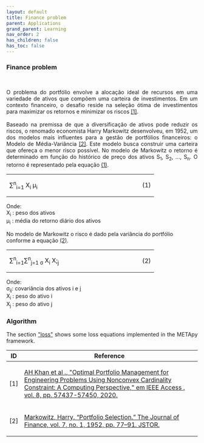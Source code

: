 ```yaml
---
layout: default
title: Finance problem
parent: Applications
grand_parent: Learning
nav_order: 2
has_children: false
has_toc: false
---
```


<!--Don't delete ths script-->
<script src = "https://polyfill.io/v3/polyfill.min.js?features=es6"></script>
<script id = "MathJax-script" async src="https://cdn.jsdelivr.net/npm/mathjax@3/es5/tex-mml-chtml.js"></script>
<!--Don't delete ths script-->


<h3>Finance problem</h3>

<br>

<p align = "justify">
O problema do portfólio envolve a alocação ideal de recursos em uma variedade de ativos que compõem uma carteira de investimentos. Em um contexto financeiro, o desafio reside na seleção ótima de investimentos para maximizar os retornos e minimizar os riscos <a href="#ref1">[1]</a>.
<br><br>
Baseado na premissa de que a diversificação de ativos pode reduzir os riscos, o renomado economista Harry Markowitz desenvolveu, em 1952, um dos modelos mais influentes para a gestão de portfólios financeiros: o Modelo de Média-Variância <a href="#ref2">[2]</a>. Este modelo busca construir uma carteira que ofereça o menor risco possível.
No modelo de Markowitz o retorno é determinado em função do histórico de preço dos ativos S<sub>1</sub>, S<sub>2</sub>, ..., S<sub>n</sub>. O retorno é representado pela equação <a href="#eq1">(1)</a>.
</p>

<table border = "0" style = "width:100%">
    <tr>
        <td style="width: 90%;">&sum;<sup>n</sup><sub>i=1</sub> X<sub>i</sub> &mu;<sub>i</sub></td>
        <td style="width: 10%;"><p align = "right" id = "eq1">(1)</p></td>
    </tr>
</table>
<p align = "justify">
    Onde: <br>
    X<sub>i</sub> : peso dos ativos<br>
    &mu;<sub>i</sub> : média do retorno diário dos ativos<br> 
    <p>No modelo de Markowitz o risco é dado pela variância do portfólio conforme a equação <a href="#eq2">(2)</a>. </p>
</p>

<table border = "0" style = "width:100%">
    <tr>
        <td style="width: 90%;">&sum;<sup>n</sup><sub>i=1</sub>&sum;<sup>n</sup><sub>j=1 &#963</sub> X<sub>i</sub> X;<sub>j</sub></td>
        <td style="width: 10%;"><p align = "right" id = "eq2">(2)</p></td>
    </tr>
</table>

<p align = "justify">
    Onde: <br>
    &#963<sub>ij</sub>: covariância dos ativos i e j <br>      
    X<sub>i</sub> : peso do ativo i <br>
    X<sub>j</sub> : peso do ativo j<br>
</p>

<h3>Algorithm</h3>

<p align = "justify">
The section <a target="_blank" rel="noopener" href="https://wmpjrufg.github.io/METAPY/STATS_LOSS.html">"loss"</a> shows some loss equations implemented in the METApy framework.
</p>
<table>
    <thead>
        <tr>
            <th>ID</th>
            <th>Reference</th>
        </tr>
    </thead>
    <tbody>
        <tr>
            <td><p align = "center" id = "ref1">[1]</p></td>
            <td><p align = "left"><a href= "https://ieeexplore.ieee.org/document/9043547" target="_blank" rel="noopener noreferrer">AH Khan et al ., "Optimal Portfolio Management for Engineering Problems Using Nonconvex Cardinality Constraint: A Computing Perspective," em IEEE Access , vol. 8, pp. 57437-57450, 2020.</a></p></td>
        </tr>
                <tr>
            <td><p align = "center" id = "ref1">[2]</p></td>
            <td><p align = "left"><a href="https://www.jstor.org/stable/2975974?origin=crossref" target="_blank" rel="noopener noreferrer"> Markowitz, Harry. “Portfolio Selection.” The Journal of Finance, vol. 7, no. 1, 1952, pp. 77–91. JSTOR. </a></p></td>
        </tr>
    </tbody>
</table>